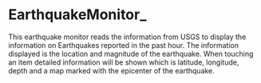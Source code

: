 # EarthquakeMonitor_

This earthquake monitor reads the information from USGS to display the information on Earthquakes reported in the past hour.
The information displayed is the location and magnitude of the earthquake. When touching an item detailed information will be shown which is latitude, longitude, depth and a map marked with the epicenter of the earthquake. 

